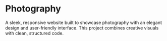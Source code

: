 # Photography
A sleek, responsive website built to showcase photography with an elegant design and user-friendly interface. This project combines creative visuals with clean, structured code.
